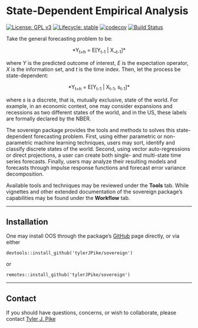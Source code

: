 # State-Dependent Empirical Analysis  

<!-- badges: start -->
[![License: GPL v3](https://img.shields.io/badge/License-GPL%20v3-blue.svg)](http://www.gnu.org/licenses/gpl-3.0)
[![Lifecycle: stable](https://img.shields.io/badge/lifecycle-stable-brightgreen.svg)](https://www.tidyverse.org/lifecycle/#stable)
[![codecov](https://codecov.io/gh/tylerJPike/sovereign/branch/main/graph/badge.svg?token=WXLWR6H93B)](https://codecov.io/gh/tylerJPike/sovereign)
[![Build Status](https://travis-ci.org/tylerJPike/sovereign.svg?branch=main)](https://travis-ci.org/tylerJPike/sovereign)  
<!-- badges: end -->


Take the general forecasting problem to be:

<p style="text-align: center;">
*Y<sub>t+h</sub> = E[Y<sub>t-1</sub> | X_<sub>t-1</sub>]*
</p>

where *Y* is the predicted outcome of interest, *E* is the expectation operator, *X* is the information set, and *t* is the time index. Then, let the process be state-dependent:

<p style="text-align: center;">
*Y<sub>t+h</sub> = E[Y<sub>t-1</sub> | X<sub>t-1</sub>, s<sub>t-1</sub>]*
</p>

where *s* is a discrete, that is, mutually exclusive, state of the world. For example, in an economic context, one may consider expansions and recessions as two different states of the world, and in the US, these labels are formally declared by the NBER.  

The sovereign package provides the tools and methods to solves this state-dependent forecasting problem. First, using either parametric or non-parametric machine learning techniques, users may sort, identify and classify discrete states of the world. Second, using vector auto-regressions or direct projections, a user can create both single- and multi-state time series forecasts. Finally, users may analyze their resulting models and forecasts through impulse response functions and forecast error variance decomposition.  

Available tools and techniques may be reviewed under the **Tools** tab. While vignettes and other extended documentation of the sovereign package’s capabilities may be found under the **Workflow** tab.

----

## Installation 

One may install OOS through the package’s [GitHub](https://github.com/tylerJPike/sovereign) page directly, or via either

    devtools::install_github('tylerJPike/sovereign')

or

    remotes::install_github('tylerJPike/sovereign')

---
## Contact
If you should have questions, concerns, or wish to collaborate, please contact [Tyler J. Pike](https://tylerjpike.github.io/)
